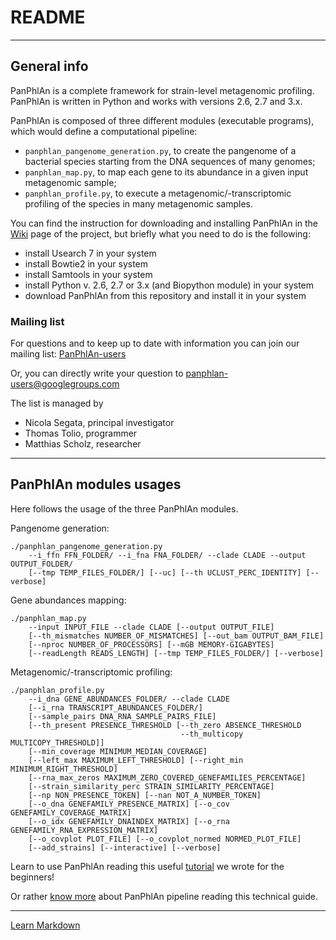 # README #

----

## General info

PanPhlAn is a complete framework for strain-level metagenomic profiling. PanPhlAn is written in Python and works with versions 2.6, 2.7 and 3.x.

PanPhlAn is composed of three different modules (executable programs), which would define a computational pipeline:

* `panphlan_pangenome_generation.py`, to create the pangenome of a bacterial species starting from the DNA sequences of many genomes;
* `panphlan_map.py`, to map each gene to its abundance in a given input metagenomic sample;
* `panphlan_profile.py`, to execute a metagenomic/-transcriptomic profiling of the species in many metagenomic samples.

You can find the instruction for downloading and installing PanPhlAn in the [Wiki](https://bitbucket.org/CibioCM/panphlan/wiki/Home) page of the project, but briefly what you need to do is the following:

* install Usearch 7 in your system
* install Bowtie2 in your system
* install Samtools in your system
* install Python v. 2.6, 2.7 or 3.x (and Biopython module) in your system
* download PanPhlAn from this repository and install it in your system

### Mailing list ###

For questions and to keep up to date with information you can join our mailing list: [PanPhlAn-users](https://groups.google.com/forum/#!forum/panphlan-users) 

Or, you can directly write your question to [panphlan-users@googlegroups.com](mailto:panphlan-users@googlegroups.com)

The list is managed by

* Nicola Segata, principal investigator
* Thomas Tolio, programmer
* Matthias Scholz, researcher

----

## PanPhlAn modules usages

Here follows the usage of the three PanPhlAn modules.

Pangenome generation:

```
./panphlan_pangenome_generation.py
    --i_ffn FFN_FOLDER/ --i_fna FNA_FOLDER/ --clade CLADE --output OUTPUT_FOLDER/
    [--tmp TEMP_FILES_FOLDER/] [--uc] [--th UCLUST_PERC_IDENTITY] [--verbose]
```

Gene abundances mapping:

```
./panphlan_map.py
    --input INPUT_FILE --clade CLADE [--output OUTPUT_FILE]
    [--th_mismatches NUMBER_OF_MISMATCHES] [--out_bam OUTPUT_BAM_FILE]
    [--nproc NUMBER_OF_PROCESSORS] [--mGB MEMORY-GIGABYTES]
    [--readLength READS_LENGTH] [--tmp TEMP_FILES_FOLDER/] [--verbose]
```

Metagenomic/-transcriptomic profiling:

```
./panphlan_profile.py
    --i_dna GENE_ABUNDANCES_FOLDER/ --clade CLADE
    [--i_rna TRANSCRIPT_ABUNDANCES_FOLDER/]
    [--sample_pairs DNA_RNA_SAMPLE_PAIRS_FILE]
    [--th_present PRESENCE_THRESHOLD [--th_zero ABSENCE_THRESHOLD
                                      --th_multicopy MULTICOPY_THRESHOLD]]
    [--min_coverage MINIMUM_MEDIAN_COVERAGE]
    [--left_max MAXIMUM_LEFT_THRESHOLD] [--right_min MINIMUM_RIGHT_THRESHOLD]
    [--rna_max_zeros MAXIMUM_ZERO_COVERED_GENEFAMILIES_PERCENTAGE]
    [--strain_similarity_perc STRAIN_SIMILARITY_PERCENTAGE]
    [--np NON_PRESENCE_TOKEN] [--nan NOT_A_NUMBER_TOKEN]
    [--o_dna GENEFAMILY_PRESENCE_MATRIX] [--o_cov GENEFAMILY_COVERAGE_MATRIX]
    [--o_idx GENEFAMILY_DNAINDEX_MATRIX] [--o_rna GENEFAMILY_RNA_EXPRESSION_MATRIX]
    [--o_covplot PLOT_FILE] [--o_covplot_normed NORMED_PLOT_FILE]
    [--add_strains] [--interactive] [--verbose]
```


Learn to use PanPhlAn reading this useful [tutorial](https://bitbucket.org/CibioCM/panphlan/wiki/Tutorial) we wrote for the beginners!

Or rather [know more](https://bitbucket.org/CibioCM/panphlan/wiki/Home) about PanPhlAn pipeline reading this technical guide.

----

[Learn Markdown](https://bitbucket.org/tutorials/markdowndemo)